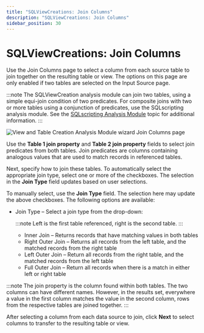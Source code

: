 ```yaml
---
title: "SQLViewCreations: Join Columns"
description: "SQLViewCreations: Join Columns"
sidebar_position: 30
---
```


# SQLViewCreations: Join Columns

Use the Join Columns page to select a column from each source table to join together on the
resulting table or view. The options on this page are only enabled if two tables are selected on the
Input Source page.

:::note
The SQLViewCreation analysis module can join two tables, using a simple equi-join
condition of two predicates. For composite joins with two or more tables using a conjunction of
predicates, use the SQLscripting analysis module. See the
[SQLscripting Analysis Module](/docs/accessanalyzer/12.0/admin/analysis/sqlscripting.md) topic for additional information.
:::


![View and Table Creation Analysis Module wizard Join Columns page](/img/product_docs/accessanalyzer/12.0/admin/analysis/sqlviewcreation/joincolumns.webp)

Use the **Table 1 join property** and **Table 2 join property** fields to select join predicates
from both tables. Join predicates are columns containing analogous values that are used to match
records in referenced tables.

Next, specify how to join these tables. To automatically select the appropriate join type, select
one or more of the checkboxes. The selection in the **Join Type** field updates based on user
selections.

To manually select, use the **Join Type** field. The selection here may update the above checkboxes.
The following options are available:

- Join Type – Select a join type from the drop-down:

    :::note
    Left is the first table referenced, right is the second table.
    :::


    - Inner Join – Returns records that have matching values in both tables
    - Right Outer Join – Returns all records from the left table, and the matched records from the
      right table
    - Left Outer Join – Return all records from the right table, and the matched records from the
      left table
    - Full Outer Join – Return all records when there is a match in either left or right table

:::note
The join property is the column found within both tables. The two columns can have
different names. However, in the results set, everywhere a value in the first column matches the
value in the second column, rows from the respective tables are joined together.
:::


After selecting a column from each data source to join, click **Next** to select columns to transfer
to the resulting table or view.
